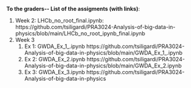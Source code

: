 <b> To the graders-- List of the assigments (with links)</b>:
<ol>
<li> Week 2: LHCb_no_root_final.ipynb: https://github.com/tsiligardi/PRA3024-Analysis-of-big-data-in-physics/blob/main/LHCb_no_root_ipynb_final.ipynb </li>
<li> Week 3
  <ol>
    <li>Ex 1: GWDA_Ex_1_.ipynb https://github.com/tsiligardi/PRA3024-Analysis-of-big-data-in-physics/blob/main/GWDA_Ex_1_.ipynb</li>
    <li>Ex 2: GWDA_Ex_2.ipynb https://github.com/tsiligardi/PRA3024-Analysis-of-big-data-in-physics/blob/main/GWDA_Ex_2.ipynb</li>
    <li>Ex 3: GWDA_Ex_3.ipynb https://github.com/tsiligardi/PRA3024-Analysis-of-big-data-in-physics</li>
  </ol>
</li>
</ol>
